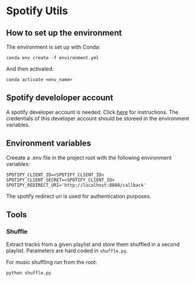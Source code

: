 # Spotify Utils

## How to set up the environment

The environment is set up with Conda:

```
conda env create -f environment.yml
```
And then activated:
```
conda activate <env_name>
```
## Spotify develoloper account

A spotify developer account is needed. Click [here](https://developer.spotify.com/dashboard/login) for instructions. The credentials of this developer account should be storeed in the environment variables.


## Environment variables

Creeate a .env file in the project root with the following environment variables:

```
SPOTIPY_CLIENT_ID=<SPOTIFY_CLIENT_ID>
SPOTIPY_CLIENT_SECRET=<SPOTIFY_CLIENT_ID>
SPOTIPY_REDIRECT_URI='http://localhost:8888/callback'
```

The spotify redirect uri is used for authentication purposes. 

## Tools

### Shuffle
Extract tracks from a given playlist and store them shuffled in a second playlist. Parameters are hard coded in `shuffle.py`.

For music shuffling run from the root:

```
python shuffle.py
```
